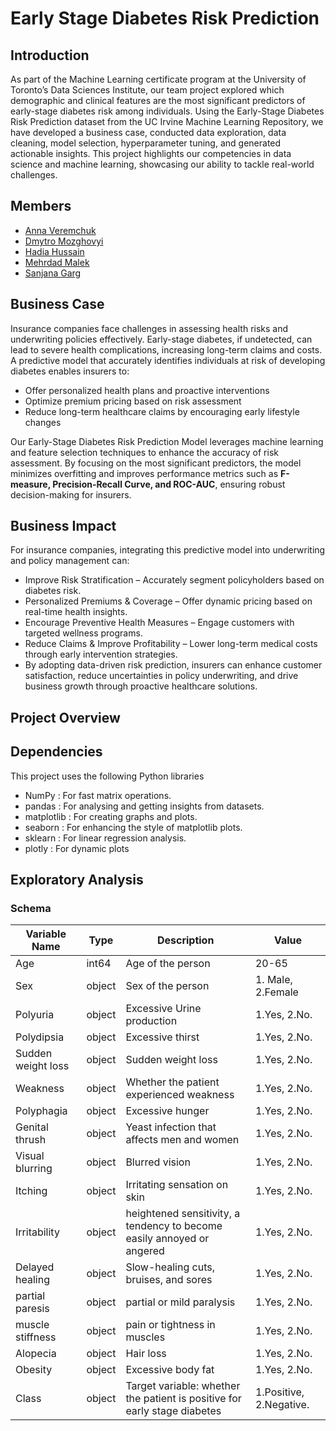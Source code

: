 # Early Stage Diabetes Risk Prediction

## Introduction

As part of the Machine Learning certificate program at the University of Toronto’s Data Sciences Institute, our team project explored which demographic and clinical features are the most significant predictors of early-stage diabetes risk among individuals. Using the Early-Stage Diabetes Risk Prediction dataset from the UC Irvine Machine Learning Repository, we have developed a business case, conducted data exploration, data cleaning, model selection, hyperparameter tuning, and generated actionable insights. This project highlights our competencies in data science and machine learning, showcasing our ability to tackle real-world challenges.

## Members

- [Anna Veremchuk](https://github.com/anneveremtchouk)
- [Dmytro Mozghovyi](https://github.com/DmytroMozghovyi)
- [Hadia Hussain](https://github.com/hahussain5)
- [Mehrdad Malek](https://github.com/mehrdadmalekmo)
- [Sanjana Garg](https://github.com/sanjanabansal1994)

## Business Case

Insurance companies face challenges in assessing health risks and underwriting policies effectively. Early-stage diabetes, if undetected, can lead to severe health complications, increasing long-term claims and costs. A predictive model that accurately identifies individuals at risk of developing diabetes enables insurers to:

- Offer personalized health plans and proactive interventions
- Optimize premium pricing based on risk assessment
- Reduce long-term healthcare claims by encouraging early lifestyle changes

Our Early-Stage Diabetes Risk Prediction Model leverages machine learning and feature selection techniques to enhance the accuracy of risk assessment. By focusing on the most significant predictors, the model minimizes overfitting and improves performance metrics such as **F-measure, Precision-Recall Curve, and ROC-AUC**, ensuring robust decision-making for insurers.

## Business Impact

For insurance companies, integrating this predictive model into underwriting and policy management can:

- Improve Risk Stratification – Accurately segment policyholders based on diabetes risk.
- Personalized Premiums & Coverage – Offer dynamic pricing based on real-time health insights.
- Encourage Preventive Health Measures – Engage customers with targeted wellness programs.
- Reduce Claims & Improve Profitability – Lower long-term medical costs through early intervention strategies.
- By adopting data-driven risk prediction, insurers can enhance customer satisfaction, reduce uncertainties in policy underwriting, and drive business growth through proactive healthcare solutions.

## Project Overview

## Dependencies
This project uses the following Python libraries

- NumPy : For fast matrix operations.
- pandas : For analysing and getting insights from datasets.
- matplotlib : For creating graphs and plots.
- seaborn : For enhancing the style of matplotlib plots.
- sklearn : For linear regression analysis.
- plotly : For dynamic plots

## Exploratory Analysis

### Schema
|Variable Name|Type|Description |Value|
|-------------|----|------------|-----|
|Age          |int64|Age of the person|20-65|		
|Sex | object| Sex of the person|1. Male, 2.Female|	
|Polyuria| object|Excessive Urine production| 1.Yes, 2.No.|	
|Polydipsia | object|Excessive thirst|1.Yes, 2.No.|		
|Sudden weight loss| object|Sudden weight loss|1.Yes, 2.No.|
|Weakness|object|Whether the patient experienced weakness| 1.Yes, 2.No.|
|Polyphagia |object|Excessive hunger|1.Yes, 2.No.	|
|Genital thrush|object|Yeast infection that affects men and women| 1.Yes, 2.No.	|
|Visual blurring |object|Blurred vision| 1.Yes, 2.No. |	
|Itching |object|Irritating sensation on skin| 1.Yes, 2.No. |
|Irritability|object| heightened sensitivity, a tendency to become easily annoyed or angered| 1.Yes, 2.No.	|
|Delayed healing |object|Slow-healing cuts, bruises, and sores| 1.Yes, 2.No.|
|partial paresis |object|partial or mild paralysis| 1.Yes, 2.No.|		
|muscle stiffness |object|pain or tightness in muscles| 1.Yes, 2.No.|
|Alopecia |object|Hair loss| 1.Yes, 2.No.|
|Obesity |object|Excessive body fat|1.Yes, 2.No.|
|Class |object|Target variable: whether the patient is positive for early stage diabetes| 1.Positive, 2.Negative.|





